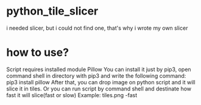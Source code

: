 # python_tile_slicer
i needed slicer, but i could not find one, that's why i wrote my own slicer
# how to use?
Script requires installed module Pillow
You can install it just by pip3, open command shell in directory with pip3 and write the following command:
pip3 install pillow
After that, you can drop image on python script and it will slice it in tiles. 
Or you can run script by command shell and destinate how fast it will slice(fast or slow)
Example:
tiles.png -fast
